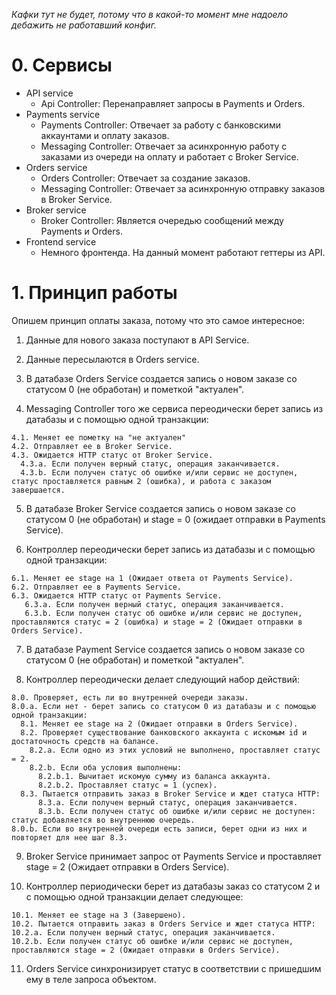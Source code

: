 *Кафки тут не будет, потому что в какой-то момент мне надоело дебажить не работавший конфиг.*

# 0. Сервисы

- API service
  - Api Controller: Перенаправляет запросы в Payments и Orders.
- Payments service
  - Payments Controller: Отвечает за работу с банковскими аккаунтами и оплату заказов.
  - Messaging Controller: Отвечает за асинхронную работу с заказами из очереди на оплату и работает с Broker Service.
- Orders service
  - Orders Controller: Отвечает за создание заказов.
  - Messaging Controller: Отвечает за асинхронную отправку заказов в Broker Service.
- Broker service
  - Broker Controller: Является очередью сообщений между Payments и Orders.
- Frontend service
  - Немного фронтенда. На данный момент работают геттеры из API. 

# 1. Принцип работы 

Опишем принцип оплаты заказа, потому что это самое интересное:
  1. Данные для нового заказа поступают в API Service.
     
  2. Данные пересылаются в Orders service.
     
  3. В датабазе Orders Service создается запись о новом заказе со статусом 0 (не обработан) и пометкой "актуален".
     
  4. Messaging Controller того же сервиса переодически берет запись из датабазы и с помощью одной транзакции:
     
    4.1. Меняет ее пометку на "не актуален"
    4.2. Отправляет ее в Broker Service.
    4.3. Ожидается HTTP статус от Broker Service.
      4.3.а. Если получен верный статус, операция заканчивается.
      4.3.b. Если получен статус об ошибке и/или сервис не доступен, статус проставляется равным 2 (ошибка), и работа с заказом завершается.
    
  5. В датабазе Broker Service создается запись о новом заказе со статусом 0 (не обработан) и stage = 0 (ожидает отправки в Payments Service).
      
  6. Контроллер переодически берет запись из датабазы и с помощью одной транзакции:
      
    6.1. Меняет ее stage на 1 (Ожидает ответа от Payments Service).
    6.2. Отправляет ее в Payments Service.
    6.3. Ожидается HTTP статус от Payments Service.
       6.3.a. Если получен верный статус, операция заканчивается.
       6.3.b. Если получен статус об ошибке и/или сервис не доступен, проставляются статус = 2 (ошибка) и stage = 2 (Ожидает отправки в Orders Service).
       
  7. В датабазе Payment Service создается запись о новом заказе со статусом 0 (не обработан) и пометкой "актуален".
      
  8. Контроллер переодически делает следующий набор действий:
      
    8.0. Проверяет, есть ли во внутренней очереди заказы.
    8.0.a. Если нет - берет запись со статусом 0 из датабазы и с помощью одной транзакции:
      8.1. Меняет ее stage на 2 (Ожидает отправки в Orders Service).
      8.2. Проверяет существование банковского аккаунта с искомым id и достаточность средств на балансе.
        8.2.a. Если одно из этих условий не выполнено, проставляет статус = 2.
        8.2.b. Если оба условия выполнены:
          8.2.b.1. Вычитает искомую сумму из баланса аккаунта.
          8.2.b.2. Проставляет статус = 1 (успех).
      8.3. Пытается отправить заказ в Broker Service и ждет статуса HTTP:
          8.3.a. Если получен верный статус, операция заканчивается.
          8.3.b. Если получен статус об ошибке и/или сервис не доступен: cтатус добавляется во внутреннюю очередь.
    8.0.b. Если во внутренней очереди есть записи, берет одни из них и повторяет для нее шаг 8.3.
  
  9. Broker Service принимает запрос от Payments Service и проставляет stage = 2 (Ожидает отправки в Orders Service).

  10. Контроллер периодически берет из датабазы заказ со статусом 2 и с помощью одной транзакции делает следующее:
    
    10.1. Меняет ее stage на 3 (Завершено). 
    10.2. Пытается отправить заказ в Orders Service и ждет статуса HTTP:
    10.2.a. Если получен верный статус, операция заканчивается.
    10.2.b. Если получен статус об ошибке и/или сервис не доступен, проставляются stage = 2 (Ожидает отправки в Orders Service).
    
  11. Orders Service синхронизирует статус в соответствии с пришедшим ему в теле запроса объектом.
